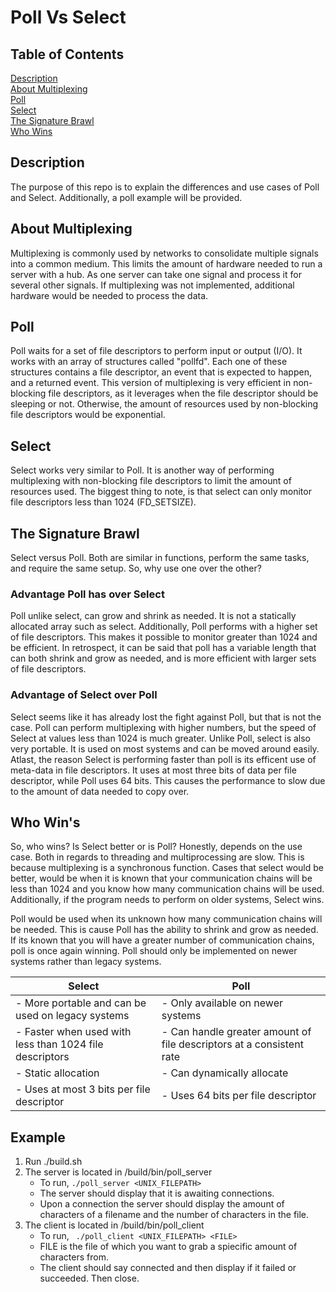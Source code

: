 # Poll Vs Select

## Table of Contents
[Description](#description)<br>
[About Multiplexing](#about-multiplexing)<br>
[Poll](#poll)<br>
[Select](#select)<br>
[The Signature Brawl](#the-signature-brawl)<br>
[Who Wins](#who-wins)

## Description
The purpose of this repo is to explain the differences and use cases of Poll and Select. Additionally, a poll example will be provided.

## About Multiplexing
Multiplexing is commonly used by networks to consolidate multiple signals into a common medium. This limits the amount of hardware needed to run a server with a hub. As one server can take one signal and process it for several other signals. If multiplexing was not implemented, additional hardware would be needed to process the data.

## Poll
Poll waits for a set of file descriptors to perform input or output (I/O). It works with an array of structures called "pollfd". Each one of these structures contains a file descriptor, an event that is expected to happen, and a returned event.
This version of multiplexing is very efficient in non-blocking file descriptors, as it leverages when the file descriptor should be sleeping or not. Otherwise, the amount of resources used by non-blocking file descriptors would be exponential.

## Select
Select works very similar to Poll. It is another way of performing multiplexing with non-blocking file descriptors to limit the amount of resources used. The biggest thing to note, is that select can only monitor file descriptors less than 1024 (FD_SETSIZE).

## The Signature Brawl
Select versus Poll. Both are similar in functions, perform the same tasks, and require the same setup. So, why use one over the other?

### Advantage Poll has over Select
Poll unlike select, can grow and shrink as needed. It is not a statically allocated array such as select. Additionally, Poll performs with a higher set of file descriptors. This makes it possible to monitor greater than 1024 and be efficient. In retrospect, it can be said that poll has a variable length that can both shrink and grow as needed, and is more efficient with larger sets of file descriptors.

### Advantage of Select over Poll
Select seems like it has already lost the fight against Poll, but that is not the case. Poll can perform multiplexing with higher numbers, but the speed of Select at values less than 1024 is much greater. Unlike Poll, select is also very portable. It is used on most systems and can be moved around easily. Atlast, the reason Select is performing faster than poll is its efficent use of meta-data in file descriptors. It uses at most three bits of data per file descriptor, while Poll uses 64 bits. This causes the performance to slow due to the amount of data needed to copy over.

## Who Win's
So, who wins? Is Select better or is Poll? Honestly, depends on the use case. Both in regards to threading and multiprocessing are slow. This is because multiplexing is a synchronous function. Cases that select would be better, would be when it is known that your communication chains will be less than 1024 and you know how many communication chains will be used. Additionally, if the program needs to perform on older systems, Select wins.

Poll would be used when its unknown how many communication chains will be needed. This is cause Poll has the ability to shrink and grow as needed. If its known that you will have a greater number of communication chains, poll is once again winning. Poll should only be implemented on newer systems rather than legacy systems.

|            Select                 |             Poll                  |
|-----------------------------------|-----------------------------------|
| - More portable and can be used on legacy systems | - Only available on newer systems |
| - Faster when used with less than 1024 file descriptors | - Can handle greater amount of file descriptors at a consistent rate|
| - Static allocation | - Can dynamically allocate |
| - Uses at most 3 bits per file descriptor | - Uses 64 bits per file descriptor|

## Example
<ol>
  <li> Run ./build.sh
  <li> The server is located in /build/bin/poll_server
      <ul>
        <li> To run, <code>./poll_server &ltUNIX_FILEPATH&gt</code>
        <li> The server should display that it is awaiting connections.
        <li> Upon a connection the server should display the amount of characters of a filename and the number of characters in the file.
       </ul>
  <li> The client is located in /build/bin/poll_client
    <ul>
      <li> To run, <code> ./poll_client &ltUNIX_FILEPATH&gt &ltFILE&gt </code>
      <li> FILE is the file of which you want to grab a spiecific amount of characters from.
      <li> The client should say connected and then display if it failed or succeeded. Then close.
    </ul>
</ol>
      
